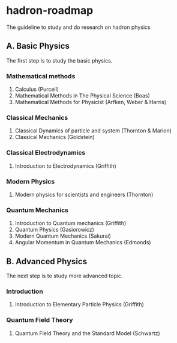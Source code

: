 # hadron-roadmap
The guideline to study and do research on hadron physics

## A. Basic Physics
The first step is to study the basic physics.

### Mathematical methods
1. Calculus (Purcell)
2. Mathematical Methods in The Physical Science (Boas)
3. Mathematical Methods for Physicist (Arfken, Weber & Harris)


### Classical Mechanics
1. Classical Dynamics of particle and system (Thornton & Marion)
2. Classical Mechanics (Goldstein)

### Classical Electrodynamics
1. Introduction to Electrodynamics (Griffith)

### Modern Physics
1. Modern physics for scientists and engineers (Thornton)

### Quantum Mechanics
1. Introduction to Quantum mechanics (Griffith)
2. Quantum Physics (Gasiorowicz)
3. Modern Quantum Mechanics (Sakurai)
4. Angular Momentum in Quantum Mechanics (Edmonds)


## B. Advanced Physics
The next step is to study more advanced topic.

### Introduction
1. Introduction to Elementary Particle Physics (Griffith)

### Quantum Field Theory
1. Quantum Field Theory and the Standard Model (Schwartz)
